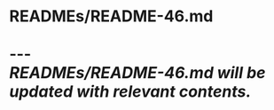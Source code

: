 # READMEs/README-46.md <br><br> --- <br> _READMEs/README-46.md will be updated with relevant contents._